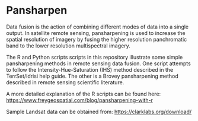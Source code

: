 # Pansharpen

Data fusion is the action of combining different modes of data into a single output. In satellite remote sensing, pansharpening is used to increase the spatial resolution of imagery by fusing the higher resolution panchromatic band to the lower resolution multispectral imagery.

The R and Python scripts scripts in this repository illustrate some simple pansharpening methods in remote sensing data fusion. One script attempts to follow the Intensity-Hue-Saturation (IHS) method described in the TerrSet/Idrisi help guide. The other is a Brovey pansharpening method described in remote sensing scientific literature.

A more detailed explanation of the R scripts can be found here: https://www.freygeospatial.com/blog/pansharpening-with-r

Sample Landsat data can be obtained from: https://clarklabs.org/download/
